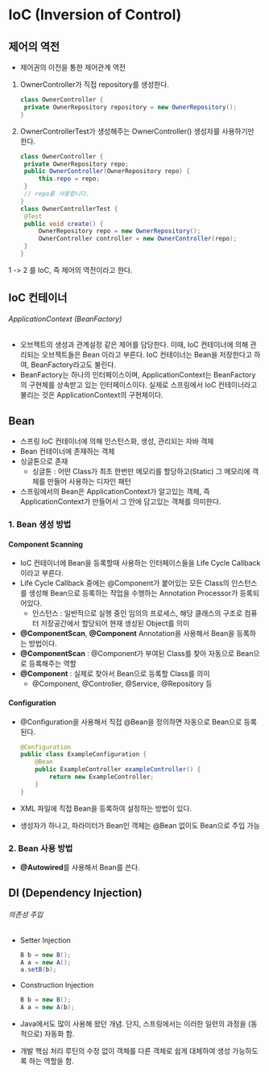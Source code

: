 # IoC (Inversion of Control)

## 제어의 역전

- 제어권의 이전을 통한 제어관계 역전

1. OwnerController가 직접 repository를 생성한다.

   ```java
   class OwnerController {
   	private OwnerRepository repository = new OwnerRepository();
   }
   ```

   

2. OwnerControllerTest가 생성해주는 OwnerController() 생성자를 사용하기만 한다.

   ```java
   class OwnerController {
   	private OwnerRepository repo;
   	public OwnerController(OwnerRepository repo) {
   		this.repo = repo;
   	}
   	// repo를 사용합니다.
   }
   class OwnerControllerTest {
   	@Test
   	public void create() {
   		OwnerRepository repo = new OwnerRepository();
   		OwnerController controller = new OwnerController(repo);
   	}
   }
   ```

1 -> 2 를 IoC, 즉 제어의 역전이라고 한다.



## IoC 컨테이너

###### ApplicationContext (BeanFactory)

- 오브젝트의 생성과 관계설정 같은 제어를 담당한다. 이때, IoC 컨테이너에 의해 관리되는 오브젝트들은 Bean 이라고 부른다. IoC 컨테이너는 Bean을 저장한다고 하여, BeanFactory라고도 불린다.
- BeanFactory는 하나의 인터페이스이며, ApplicationContext는 BeanFactory의 구현체를 상속받고 있는 인터페이스이다. 실제로 스프링에서 IoC 컨테이너라고 불리는 것은 ApplicationContext의 구현체이다.



## Bean

- 스프링 IoC 컨테이너에 의해 인스턴스화, 생성, 관리되는 자바 객체
- Bean 컨테이너에 존재하는 객체
- 싱글톤으로 존재
  - 싱글톤 : 어떤 Class가 최초 한번만 메모리를 할당하고(Static) 그 메모리에 객체를 만들어 사용하는 디자인 패턴
- 스프링에서의 Bean은 ApplicationContext가 알고있는 객체, 즉 ApplicationContext가 만들어서 그 안에 담고있는 객체를 의미한다.

### 1. Bean 생성 방법

#### Component Scanning

- IoC 컨테이너에 Bean을 등록할때 사용하는 인터페이스들을 Life Cycle Callback이라고 부른다.
- Life Cycle Callback 중에는 @Component가 붙어있는 모든 Class의 인스턴스를 생성해 Bean으로 등록하는 작업을 수행하는 Annotation Processor가 등록되어있다.
  - 인스턴스 : 일반적으로 실행 중인 임의의 프로세스, 해당 클래스의 구조로 컴퓨터 저장공간에서 할당되어 현재 생성된 Object를 의미
- **@ComponentScan**, **@Component** Annotation을 사용해서 Bean을 등록하는 방법이다.
- **@ComponentScan** : @Component가 부여된 Class를 찾아 자동으로 Bean으로 등록해주는 역할
- **@Component** : 실제로 찾아서 Bean으로 등록할 Class를 의미
  - @Component, @Controller, @Service, @Repository 등

#### Configuration

- @Configuration을 사용해서 직접 @Bean을 정의하면 자동으로 Bean으로 등록된다.

  ```java
  @Configuration
  public class ExampleConfiguration {
      @Bean
      public ExampleController exampleController() {
          return new ExampleController;
      }
  }
  ```

- XML 파일에 직접 Bean을 등록하여 설정하는 방법이 있다.

- 생성자가 하나고, 파라미터가 Bean인 객체는 @Bean 없이도 Bean으로 주입 가능

### 2. Bean 사용 방법

- **@Autowired**를 사용해서 Bean를 쓴다.

  

## DI (Dependency Injection)

###### 의존성 주입

- Setter Injection

  ```java
  B b = new B();
  A a = new A();
  a.setB(b);
  ```

- Construction Injection

  ```java
  B b = new B();
  A a = new A(b);
  ```

- Java에서도 많이 사용해 왔던 개념. 단지, 스프링에서는 이러한 일련의 과정을 (동적으로) 자동화 함.

- 개발 핵심 처리 루틴의 수정 없이 객체를 다른 객체로 쉽게 대체하여 생성 가능하도록 하는 역할을 함.
